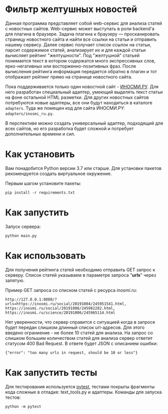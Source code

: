 # Фильтр желтушных новостей

Данная программа представляет собой web-сервис для анализа статей с новостных сайтов. Web-сервис может выступать в роли backend'а для плагина в браузере. Задача плагина к браузеру — просканировать страницу новостного сайта и найти все ссылки на статьи и отправить нашему сервису. Далее сервис получает список ссылок на статьи, парсит содержимое статей, анализирует их и для каждой статьи вычисляет рейтинг "желтушности". Под "желтушной" статьей понимается текст в котором содержатся много экспрессивных слов, ярко-негативных или восторженно-позитивных фраз. После вычисления рейтинга информация передается обратно в плагин и тот отображает рейтинг прямо на странице новостного сайта.  

Пока поддерживается только один новостной сайт - [ИНОСМИ.РУ](https://inosmi.ru/). Для него разработан специальный адаптер, умеющий выделять текст статьи на фоне остальной HTML разметки. Для других новостных сайтов потребуются новые адаптеры, все они будут находиться в каталоге `adapters`. Туда же помещен код для сайта ИНОСМИ.PY: `adapters/inosmi_ru.py`.  

В перспективе можно создать универсальный адаптер, подходящий для всех сайтов, но его разработка будет сложной и потребует дополнительных времени и сил.  

# Как установить

Вам понадобится Python версии 3.7 или старше. Для установки пакетов рекомендуется создать виртуальное окружение.

Первым шагом установите пакеты:

```python3
pip install -r requirements.txt
```

# Как запустить

Запуск сервера:
```python3
python main.py
```

# Как использовать

Для получения рейтинга статей необходимо отправить GET запрос к серверу. Список статей указываем в параметре запроса "__urls__" через запятую.  

 Пример GET запроса со списком статей с ресурса *inosmi.ru*:
 ```
http://127.0.0.1:8080/?urls=https://inosmi.ru/social/20191004/245951541.html, https://inosmi.ru/social/20191008/245982282.html, https://inosmi.ru/science/20191006/245965114.html
 ```

 Нет уверенности, что сервер справится с ситуацией когда в запросе будет передан слишком длинный список url-адресов. Для этого введено ограниение - не более 10 статей для анализа. На запрос со слишком большим количеством статей для анализа сервер ответит статусом 400 Bad Request. В ответе будет JSON с описанием ошибки:
```
{"error": "too many urls in request, should be 10 or less"}
```


# Как запустить тесты

Для тестирования используется [pytest](https://docs.pytest.org/en/latest/), тестами покрыты фрагменты кода сложные в отладке: text_tools.py и адаптеры. Команды для запуска тестов:

```
python -m pytest
```
